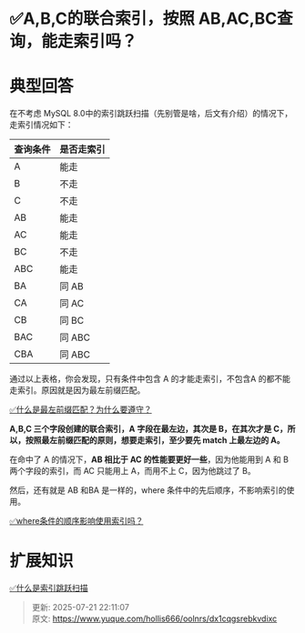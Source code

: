 # ✅A,B,C的联合索引，按照 AB,AC,BC查询，能走索引吗？

# 典型回答


在不考虑 MySQL 8.0中的索引跳跃扫描（先别管是啥，后文有介绍）的情况下，走索引情况如下：

| 查询条件 | 是否走索引 |
| --- | --- |
| A | 能走 |
| B | 不走 |
| C | 不走 |
| AB | 能走 |
| AC | 能走 |
| BC | 不走 |
| ABC | 能走 |
| BA | 同 AB |
| CA | 同 AC |
| CB | 同 BC |
| BAC | 同 ABC |
| CBA | 同 ABC |




通过以上表格，你会发现，只有条件中包含 A 的才能走索引，不包含A 的都不能走索引。原因就是因为最左前缀匹配。



[✅什么是最左前缀匹配？为什么要遵守？](https://www.yuque.com/hollis666/oolnrs/cc9mglopp4nigg59)



**A,B,C 三个字段创建的联合索引，A 字段在最左边，其次是 B，在其次才是 C，所以，按照最左前缀匹配的原则，想要走索引，至少要先 match 上最左边的 A。**



在命中了 A 的情况下，**AB 相比于 AC 的性能要更好一些**，因为他能用到 A 和 B两个字段的索引，而 AC 只能用上 A，而用不上 C，因为他跳过了 B。



然后，还有就是 AB 和BA 是一样的，where 条件中的先后顺序，不影响索引的使用。



[✅where条件的顺序影响使用索引吗？](https://www.yuque.com/hollis666/oolnrs/nwm3ry85o8l0gega)





# 扩展知识


[✅什么是索引跳跃扫描](https://www.yuque.com/hollis666/oolnrs/ixpnm8nvbfa9l7gm)



> 更新: 2025-07-21 22:11:07  
> 原文: <https://www.yuque.com/hollis666/oolnrs/dx1cqgsrebkvdixc>